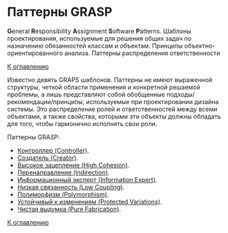 # Паттерны GRASP

**G**eneral **R**esponsibility **A**ssignment **S**oftware **P**atterns. Шаблоны проектирования, используемые для решения общих задач по назначению обязанностей классам и объектам. Принципы объектно-ориентированного анализа. Паттерны распределения ответственности

<!--
https://ru.wikipedia.org/wiki/GRASP
https://alishoff.com/blog/365
https://bool.dev/blog/detail/grasp-printsipy
https://habr.com/ru/articles/92570/
-->

[К оглавлению](../README.md)

Известно девять GRAPS шаблонов. Паттерны не имеют выраженной структуры, четкой области применения и конкретной решаемой проблемы, а лишь представляют собой обобщенные подходы/рекомендации/принципы, используемые при проектировании дизайна системы. Это распределение ролей и ответственностей между всеми объектами, а также свойства, которыми эти объекты должны обладать для того, чтобы гармонично исполнять свои роли.

Паттерны GRASP:
- [Контроллер (Controller)](../patterns/design/grasp.controller.md).
- [Создатель (Creator)](../patterns/design/grasp.creator.md).
- [Высокое зацепление (High Cohesion)](../patterns/design/grasp.high-cohesion.md).
- [Перенаправление (Indirection)](../patterns/design/grasp.indirection.md).
- [Информационный эксперт (Information Expert)](../patterns/design/grasp.information-expert.md).
- [Низкая связанность (Low Coupling)](../patterns/design/grasp.low-coupling.md).
- [Полиморфизм (Polymorphism)](../patterns/design/grasp.polymorphism.md).
- [Устойчивый к изменениям (Protected Variations)](../patterns/design/grasp.protected-variations.md).
- [Чистая выдумка (Pure Fabrication)](../patterns/design/grasp.pure-fabrication.md).

[К оглавлению](../README.md)
